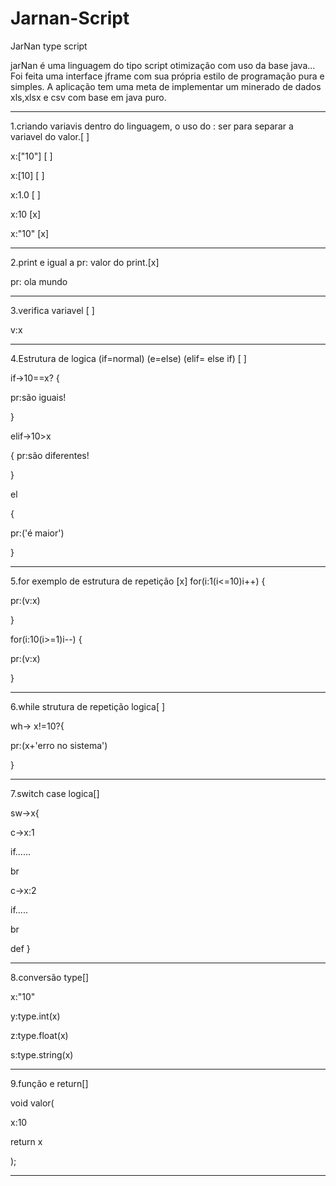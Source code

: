 # Jarnan-Script

JarNan type script


jarNan é uma linguagem do tipo script otimização com uso da base java...
Foi feita uma interface jframe com sua própria estilo de programação pura e simples.
A aplicação tem uma meta de implementar um minerado de dados xls,xlsx e csv com base em java puro.
_______________________________________________________________________________________________________________

1.criando variavis dentro do linguagem, o uso do : ser para separar a variavel do valor.[ ]

x:["10"] [ ] 

x:[10]   [ ]

x:1.0    [ ]

x:10     [x]

x:"10"   [x]

_______________________________________________________________________________________________________________

2.print e igual a pr: valor do print.[x]

pr: ola mundo
_______________________________________________________________________________________________________________
3.verifica variavel [ ]

v:x

_______________________________________________________________________________________________________________
4.Estrutura de logica (if=normal) (e=else) (elif= else if) [ ]

if->10==x?
{

pr:são iguais!

}

elif->10>x

{
pr:são diferentes!

}

el

{

pr:('é maior')

}

_______________________________________________________________________________________________________________


5.for exemplo de estrutura de repetição [x]
for(i:1(i<=10)i++)
{

pr:(v:x)

}

for(i:10(i>=1)i--)
{

pr:(v:x)

}
_______________________________________________________________________________________________________________
6.while strutura de repetição logica[ ]

wh-> x!=10?{

pr:(x+'erro no sistema')

}
_______________________________________________________________________________________________________________

7.switch case logica[]

sw->x{

c->x:1

if......

br

c->x:2

if.....

br

def
}
_______________________________________________________________________________________________________________

8.conversão type[]

x:"10"

y:type.int(x)

z:type.float(x)

s:type.string(x)

_______________________________________________________________________________________________________________
9.função e return[]

void valor(

x:10

return x

);
___________________________________________________________________________



